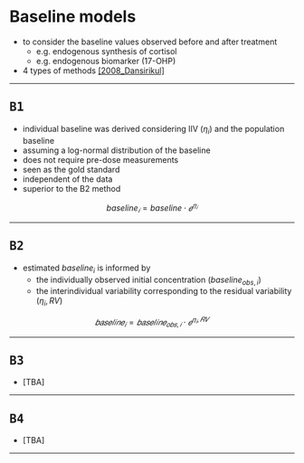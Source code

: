 # Baseline models
* to consider the baseline values observed before and after treatment 
    * e.g. endogenous synthesis of cortisol
    * e.g. endogenous biomarker (17-OHP)
* 4 types of methods [[2008_Dansirikul]](https://doi.org/10.1007/s10928-008-9088-2)

---

## <kbd>**B1**</kbd> 
* individual baseline was derived considering IIV ($η_i$) and the population baseline
* assuming a log-normal distribution of the baseline
* does not require pre-dose measurements
* seen as the gold standard
* independent of the data
* superior to the B2 method

$$baseline_𝑖 = baseline \cdot 𝑒^{𝜂_𝑖}$$

---

## <kbd>**B2**</kbd>
* estimated $baseline_i$ is informed by
    * the individually observed initial concentration ($baseline_{obs,i}$)
    * the interindividual variability corresponding to the residual variability ($η_i,RV$)

$$𝑏𝑎𝑠𝑒𝑙𝑖𝑛𝑒_𝑖=𝑏𝑎𝑠𝑒𝑙𝑖𝑛𝑒_{𝑜𝑏𝑠,𝑖} \cdot 𝑒^{𝜂_𝑖,𝑅𝑉}$$

---

## <kbd>**B3**</kbd>
* [TBA]

---

## <kbd>**B4**</kbd>
* [TBA]

---

